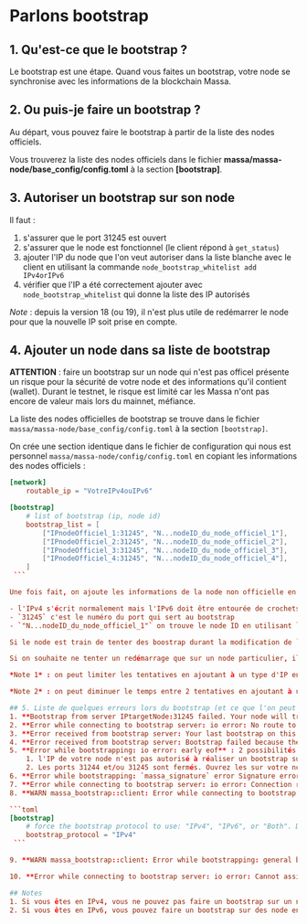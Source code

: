 # Parlons bootstrap
## 1. Qu'est-ce que le bootstrap ?
Le bootstrap est une étape. Quand vous faites un bootstrap, votre node se synchronise avec les informations de la blockchain Massa.

## 2. Ou puis-je faire un bootstrap ?
Au départ, vous pouvez faire le bootstrap à partir de la liste des nodes officiels.

Vous trouverez la liste des nodes officiels dans le fichier **massa/massa-node/base_config/config.toml** à la section **[bootstrap]**.

## 3. Autoriser un bootstrap sur son node

Il faut :

1. s'assurer que le port 31245 est ouvert
2. s'assurer que le node est fonctionnel (le client répond à `get_status`)
3. ajouter l'IP du node que l'on veut autoriser dans la liste blanche avec le client en utilisant la commande `node_bootstrap_whitelist add IPv4orIPv6`
4. vérifier que l'IP a été correctement ajouter avec `node_bootstrap_whitelist` qui donne la liste des IP autorisés

*Note* : depuis la version 18 (ou 19), il n'est plus utile de redémarrer le node pour que la nouvelle IP soit prise en compte.

## 4. Ajouter un node dans sa liste de bootstrap

**ATTENTION** : faire un bootstrap sur un node qui n'est pas officel présente un risque pour la sécurité de votre node et des informations qu'il contient (wallet). Durant le testnet, le risque est limité car les Massa n'ont pas encore de valeur mais lors du mainnet, méfiance.

La liste des nodes officielles de bootstrap se trouve dans le fichier `massa/massa-node/base_config/config.toml` à la section `[bootstrap]`.

On crée une section identique dans le fichier de configuration qui nous est personnel `massa/massa-node/config/config.toml` en copiant les informations des nodes officiels :

``````toml
[network]
    routable_ip = "VotreIPv4ouIPv6"

[bootstrap]
    # list of bootstrap (ip, node id)
    bootstrap_list = [
        ["IPnodeOfficiel_1:31245", "N...nodeID_du_node_officiel_1"],
        ["IPnodeOfficiel_2:31245", "N...nodeID_du_node_officiel_2"],
        ["IPnodeOfficiel_3:31245", "N...nodeID_du_node_officiel_3"],
        ["IPnodeOfficiel_4:31245", "N...nodeID_du_node_officiel_4"],
    ]
 ```

Une fois fait, on ajoute les informations de la node non officielle en conservant le formalisme :

- l'IPv4 s'écrit normalement mais l'IPv6 doit être entourée de crochets (`[]`)
- `31245` c'est le numéro du port qui sert au bootstrap
- `"N...nodeID_du_node_officiel_1"` on trouve le node ID en utilisant `get_status` dans le client à la première ligne

Si le node est train de tenter des boostrap durant la modification de `massa/massa-node/config/config.toml`, on l'arrête et on le redémarre.

Si on souhaite ne tenter un redémarrage que sur un node particulier, il suffit d'ajouter un `#` au début de la ligne ou se trouve le node à ignorer.

*Note 1* : on peut limiter les tentatives en ajoutant à un type d'IP en ajoutant `bootstrap_protocol = "IPv4"` dans la section `[bootstrap]` de `massa/massa-node/config/config.toml`

*Note 2* : on peut diminuer le temps entre 2 tentatives en ajoutant à un type d'IP en ajoutant `retry_delay = 15000` (15s au lieu d'une minute par défaut) dans la section `[bootstrap]` de `massa/massa-node/config/config.toml`

## 5. Liste de quelques erreurs lors du bootstrap (et ce que l'on peut faire)
1. **Bootstrap from server IPtargetNode:31245 failed. Your node will try to bootstrap from another server in 60s.** : votre node doit attendre **60s** avant de tenter un nouveau bootstrap sur un autre node.
2. **Error while connecting to bootstrap server: io error: No route to host (os error 113)** : le node cible est à l'arrêt ou injoignable. Attendez que votre node essaie avec un autre node présent dans la liste de bootstrap.
3. **Error received from bootstrap server: Your last bootstrap on this server was 11h 59m 43s 895ms 540us 156ns ago and you have to wait before retrying.** : avec les nodes officiels, vous avez droit à une tentative de boostrap toutes les 12h. Dans cet exemple, vous devez attendre 11h 59m. Attendez que votre node fasse un autre essai dans 60s avec un autre node de la liste de bootstrap.
4. **Error received from bootstrap server: Bootstrap failed because the bootstrap server currently has no slots available.** : vous êtes malchanceux, le node cible ne peut pas accepter plus de bootstrap en même temps, soyez patient et attendez, votre node fasse un autre essai dans 60s avec un autre node de la liste de bootstrap.
5. **Error while bootstrapping: io error: early eof** : 2 possibilités
	1. l'IP de votre node n'est pas autorisé à réaliser un bootstrap sur ce node. Le node cible doit avoir votre IP dans le fichier `massa/massa-node/base_config/bootstrap_whitelist.json`. Voir le paragraphe **3. Autoriser un bootstrap sur son node** []
	2. Les ports 31244 et/ou 31245 sont fermés. Ouvrez les sur votre node et sur votre box internet ou avec l'interface de gestion de votre VPS.
6. **Error while bootstrapping: `massa_signature` error Signature error : Signature verification failed: signature error: Verification equation was not satisfied** : Vérifier le node ID du node cible dans le fichier ou il y a la liste des nodes de bootstrap. Si vous avez ajouté des nodes pour le bootstrap, c'est une erreur qui a pu apparaître quand vous avez fait un copier/coller du node ID. Vous pouvez effacer la ligne du node problématique ou commenter la ligne avec **#** au début.
7. **Error while connecting to bootstrap server: io error: Connection refused (os error 111)** : on peut avoir cette erreur quand **massa-node** a été lancé plusieurs fois ou lors de la première tentative de bootstrap. On ferme toutes les processus massa-node avec `pkill -f massa-node` et il suffit de relancer comme vous savez le faire.
8. **WARN massa_bootstrap::client: Error while connecting to bootstrap server: io error: Network is unreachable (os error 101)** : vous avez sûrement une IPv4 et votre node tente un bootstrap sur un node officiel avec une IPv6. Une IPv4 ne peut contacter que les IPv4 (Voir **Notes**). On peut ajouter ces lignes dans le fichier `massa/massa-node/config/config.toml` :

```toml
[bootstrap]
    # force the bootstrap protocol to use: "IPv4", "IPv6", or "Both". Defaults to using both protocols.
    bootstrap_protocol = "IPv4"
 ```

9. **WARN massa_bootstrap::client: Error while bootstrapping: general bootstrap error: Parsing Error: Failed BootstrapServerMessage deserialization / Failed MIP store deserialization / Failed MipStoreRaw der / Failed mip store stats der / Failed MipStoreStats network version counters der / Failed counters len der / Fail / Input: [15, 0, 15]** : Pour le moment, je ne sais pas d'ou viens le problème mais il devrait être résolu dans la version 22.

10. **Error while connecting to bootstrap server: io error: Cannot assign requested address (os error 99)** : Pour le moment, je ne sais pas d'ou viens le problème.

## Notes
1. Si vous êtes en IPv4, vous ne pouvez pas faire un bootstrap sur un node cible en IPv6, seulement avec une IPv4
2. Si vous êtes en IPv6, vous pouvez faire un bootstrap sur des node en IPv6 ou IPv4

